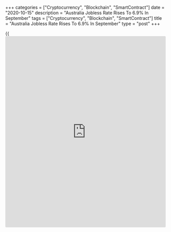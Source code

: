 +++
categories = ["Cryptocurrency", "Blockchain", "SmartContract"]
date = "2020-10-15"
description = "Australia Jobless Rate Rises To 6.9% In September"
tags = ["Cryptocurrency", "Blockchain", "SmartContract"]
title = "Australia Jobless Rate Rises To 6.9% In September"
type = "post"
+++

{{<iframe id="large-banner" src="https://www.bounty.group/#slide=10.0" width="100%" height="600" scrolling="no" style="border: 0px solid rgb(216, 221, 230); border-radius: 3px;">}}

The unemployment rate in Australia came in at a seasonally adjusted 6.9
percent in September, the Australian Bureau of Statistics said on
Thursday.

That beat expectations for 7.1 percent and was up from 6.8 percent in
August.

The Australian [economy][1] shed 29,500 jobs last month - again
exceeding forecasts for a loss of 35,000 jobs following the addition of
111,000 in the previous month.

Full-time employment lost 20,100 jobs and part-time employment lost
9,400 jobs.

The participation rate came in at 64.8 percent, unchanged and in line
with expectations.

For comments and feedback [contact](https://www.playgroundfx.com/contact/): editorial@rtt[news](https://www.letsplayfx.com/blog/forex-news-website/).com

[Economic News][1]

 **What parts of the world are seeing the best (and worst) economic
performances lately? Click[here][2] to check out our [Econ Scorecard][2]
and find out! See up-to-the-moment [ranking](https://www.playgroundfx.com/blog/crypto-exchange-ranking/)s for the best and worst
performers in [GDP][3], [unemployment rate][4], [inflation][5] and much
more.**

   1. www.rtt[news](https://www.letsplayfx.com/blog/forex-news-website/).com/Content/EconomicNews.aspx
   2. www.rtt[news](https://www.letsplayfx.com/blog/forex-news-website/).com/economic-scorecard/world-rank/industrial-production/highest-performance.aspx
   3. www.rtt[news](https://www.letsplayfx.com/blog/forex-news-website/).com/economic-scorecard/world-rank/GDP/highest-performance.aspx
   4. www.rtt[news](https://www.letsplayfx.com/blog/forex-news-website/).com/economic-scorecard/world-rank/unemployment-rate/lowest-performance.aspx
   5. www.rtt[news](https://www.letsplayfx.com/blog/forex-news-website/).com/economic-scorecard/world-rank/CPI/highest-performance.aspx